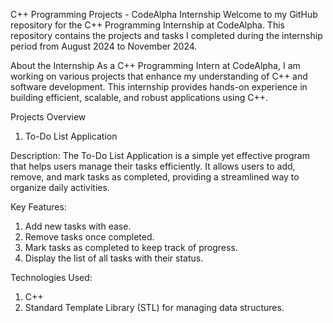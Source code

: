C++ Programming Projects - CodeAlpha Internship
Welcome to my GitHub repository for the C++ Programming Internship at CodeAlpha. 
This repository contains the projects and tasks I completed during the internship period from August 2024 to November 2024.

About the Internship
As a C++ Programming Intern at CodeAlpha, I am working on various projects that enhance my understanding of C++ 
and software development. This internship provides hands-on experience in building efficient, scalable, and 
robust applications using C++.

Projects Overview
1. To-Do List Application

Description:
The To-Do List Application is a simple yet effective program that helps users manage their tasks efficiently. 
It allows users to add, remove, and mark tasks as completed, providing a streamlined way to organize daily activities.

Key Features:
1. Add new tasks with ease.
2. Remove tasks once completed.
3. Mark tasks as completed to keep track of progress.
4. Display the list of all tasks with their status.

Technologies Used:
1. C++
2. Standard Template Library (STL) for managing data structures.
